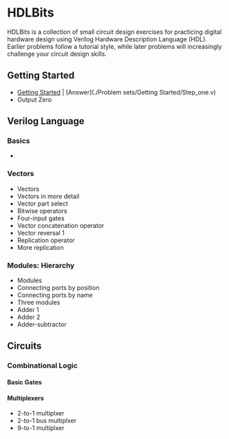 # HDLBits
HDLBits is a collection of small circuit design exercises for practicing digital hardware design using Verilog Hardware Description Language (HDL). Earlier problems follow a tutorial style, while later problems will increasingly challenge your circuit design skills.

## Getting Started

- [Getting Started](https://hdlbits.01xz.net/wiki/Step_one) | [Answer](./Problem sets/Getting Started/Step_one.v)
- Output Zero

## Verilog Language

### Basics

- 

### Vectors
- Vectors
- Vectors in more detail
- Vector part select
- Bitwise operators
- Four-input gates
- Vector concatenation operator
- Vector reversal 1
- Replication operator
- More replication
  
### Modules: Hierarchy
- Modules
- Connecting ports by position
- Connecting ports by name
- Three modules
- Adder 1
- Adder 2
- Adder-subtractor

## Circuits
### Combinational Logic
#### Basic Gates
#### Multiplexers
- 2-to-1 multiplxer
- 2-to-1 bus multiplxer
- 9-to-1 multiplxer